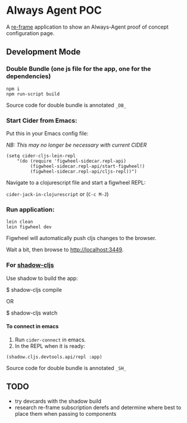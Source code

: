 # Always Agent POC

A [re-frame][1] application to show an Always-Agent proof of concept configuration page.

## Development Mode

### Double Bundle (one js file for the app, one for the dependencies)

```
npm i
npm run-script build
```

Source code for double bundle is annotated `_DB_`

### Start Cider from Emacs:

Put this in your Emacs config file:

*NB: This may no longer be necessary with current CIDER*

```
(setq cider-cljs-lein-repl
	"(do (require 'figwheel-sidecar.repl-api)
         (figwheel-sidecar.repl-api/start-figwheel!)
         (figwheel-sidecar.repl-api/cljs-repl))")
```

Navigate to a clojurescript file and start a figwheel REPL:

`cider-jack-in-clojurescript` or (`C-c M-J`)

### Run application:

```
lein clean
lein figwheel dev
```

Figwheel will automatically push cljs changes to the browser.

Wait a bit, then browse to [http://localhost:3449](http://localhost:3449).

### For [shadow-cljs][2]

Use shadow to build the app:

$ shadow-cljs compile

OR

$ shadow-cljs watch

#### To connect in emacs

1. Run `cider-connect` in emacs.
2. In the REPL when it is ready:

```
(shadow.cljs.devtools.api/repl :app)
```

Source code for double bundle is annotated `_SH_`

## TODO

- try devcards with the shadow build
- research re-frame subscription derefs
 and determine where best to place them when passing to components

[1]: https://github.com/Day8/re-frame
[2]: https://shadow-cljs.github.io/docs/UsersGuide.html
